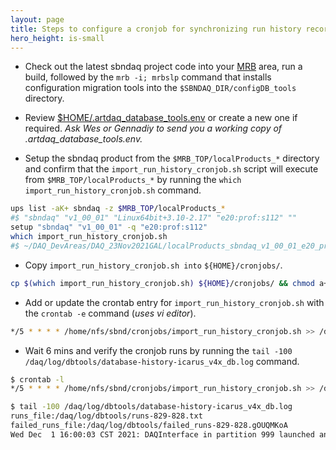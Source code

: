 ```yaml
---
layout: page
title: Steps to configure a cronjob for synchronizing run history records in the /daq/run_records/ directory with the Online MongoDB instance.
hero_height: is-small
---
```


* Check out the latest sbndaq project code into your [MRB](https://sbnsoftware.github.io/sbn_online_wiki/Installation) area, run a build, followed by the ```mrb -i; mrbslp``` command that installs configuration migration tools into the ```$SBNDAQ_DIR/configDB_tools``` directory.

* Review [$HOME/.artdaq_database_tools.env](https://github.com/SBNSoftware/sbndaq/blob/feature/dbtools/configDB_tools/config/artdaq_database_tools.env.example) or create a new one if required. _Ask Wes or Gennadiy to send you a working copy of .artdaq_database_tools.env._

* Setup the sbndaq product from the ```$MRB_TOP/localProducts_*``` directory and confirm that the ```import_run_history_cronjob.sh``` script will execute from ```$MRB_TOP/localProducts_*```  by running the ```which import_run_history_cronjob.sh``` command.

```bash
ups list -aK+ sbndaq -z $MRB_TOP/localProducts_*
#$ "sbndaq" "v1_00_01" "Linux64bit+3.10-2.17" "e20:prof:s112" ""
setup "sbndaq" "v1_00_01" -q "e20:prof:s112"
which import_run_history_cronjob.sh
#$ ~/DAQ_DevAreas/DAQ_23Nov2021GAL/localProducts_sbndaq_v1_00_01_e20_prof_s112/sbndaq/v1_00_01/configDB_tools/import_run_history_cronjob.sh
```

* Copy ```import_run_history_cronjob.sh into``` ```${HOME}/cronjobs/```.

```bash
cp $(which import_run_history_cronjob.sh) ${HOME}/cronjobs/ && chmod a+rx ${HOME}/cronjobs/import_run_history_cronjob.sh
```

* Add or update the crontab entry for ```import_run_history_cronjob.sh``` with the ```crontab -e``` command (_uses vi editor_).
 
```bash
*/5 * * * * /home/nfs/sbnd/cronjobs/import_run_history_cronjob.sh >> /daq/log/dbtools/database-history-icarus_v4x_db.log 2>&1
```

* Wait 6 mins and verify the cronjob runs by running the ```tail -100 /daq/log/dbtools/database-history-icarus_v4x_db.log``` command.

```bash
$ crontab -l
*/5 * * * * /home/nfs/sbnd/cronjobs/import_run_history_cronjob.sh >> /daq/log/dbtools/database-history-icarus_v4x_db.log 2>&1
```

```bash
$ tail -100 /daq/log/dbtools/database-history-icarus_v4x_db.log
runs_file:/daq/log/dbtools/runs-829-828.txt
failed_runs_file:/daq/log/dbtools/failed_runs-829-828.gOUQMKoA
Wed Dec  1 16:00:03 CST 2021: DAQInterface in partition 999 launched and now in "stopped" state, listening on port 6659
```
